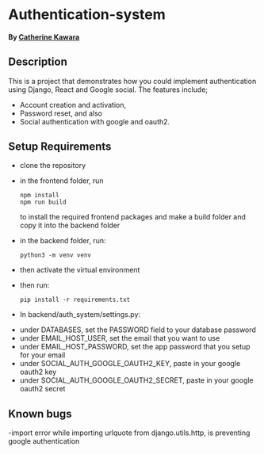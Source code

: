 # Authentication-system

#### By [Catherine Kawara](https://github.com/CKawara/)

## Description
This is a project that demonstrates how you could implement authentication using Django, React and Google social. 
The features include; 
 - Account creation and activation,
 - Password reset, and also 
 - Social authentication with google and oauth2. 
 
## Setup Requirements

*   clone the repository
*   in the frontend folder, run
      ```
      npm install
      npm run build
      ```
      to install the required frontend packages and  make a build folder and copy it into the backend folder
*   in the backend folder, run: 
      ```
      python3 -m venv venv
      ```
*   then activate the virtual environment
*   then run: 
      ```
      pip install -r requirements.txt
      ```

* In backend/auth_system/settings.py:

-   under DATABASES, set the PASSWORD field to your database password
-   under EMAIL_HOST_USER, set the email that you want to use
-   under EMAIL_HOST_PASSWORD, set the app password that you setup for your email
-   under SOCIAL_AUTH_GOOGLE_OAUTH2_KEY, paste in your google oauth2 key
-   under SOCIAL_AUTH_GOOGLE_OAUTH2_SECRET, paste in your google oauth2 secret


## Known bugs

 -import error while importing urlquote from django.utils.http, is preventing google authentication


